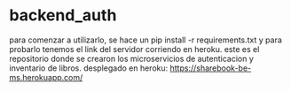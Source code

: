 # backend_auth

para comenzar a utilizarlo, se hace un pip install -r requirements.txt
y para probarlo tenemos el link del servidor corriendo en heroku.
este es el repositorio donde se crearon los microservicios de autenticacion y inventario de libros.
desplegado en heroku: https://sharebook-be-ms.herokuapp.com/
